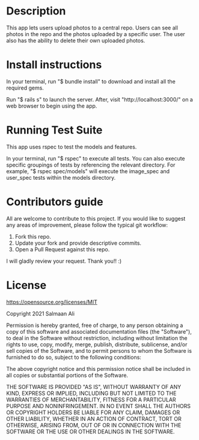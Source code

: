 # Description
  This app lets users upload photos to a central repo. Users can see all photos in the repo and the photos uploaded by a specific user. The user also has the ability to delete their own uploaded photos.

# Install instructions
  In your terminal, run "$ bundle install" to download and install all the required gems.

  Run "$ rails s" to launch the server. After, visit "http://localhost:3000/" on a web browser to begin using the app.

# Running Test Suite
  This app uses rspec to test the models and features.
  
  In your terminal, run "$ rspec" to execute all tests. You can also execute specific groupings of tests by referencing the relevant directory. For example, "$ rspec spec/models" will execute the image_spec and user_spec tests within the models directory.

# Contributors guide
  All are welcome to contribute to this project. If you would like to suggest any areas of improvement, please follow the typical git workflow:
   1. Fork this repo.
   2. Update your fork and provide descriptive commits.
   3. Open a Pull Request against this repo.

  I will gladly review your request. Thank you!! :)

# License
  https://opensource.org/licenses/MIT

  Copyright 2021 Salmaan Ali

  Permission is hereby granted, free of charge, to any person obtaining a copy of this software and associated documentation files (the "Software"), to deal in the Software without restriction, including without limitation the rights to use, copy, modify, merge, publish, distribute, sublicense, and/or sell copies of the Software, and to permit persons to whom the Software is furnished to do so, subject to the following conditions:

  The above copyright notice and this permission notice shall be included in all copies or substantial portions of the Software.

  THE SOFTWARE IS PROVIDED "AS IS", WITHOUT WARRANTY OF ANY KIND, EXPRESS OR IMPLIED, INCLUDING BUT NOT LIMITED TO THE WARRANTIES OF MERCHANTABILITY, FITNESS FOR A PARTICULAR PURPOSE AND NONINFRINGEMENT. IN NO EVENT SHALL THE AUTHORS OR COPYRIGHT HOLDERS BE LIABLE FOR ANY CLAIM, DAMAGES OR OTHER LIABILITY, WHETHER IN AN ACTION OF CONTRACT, TORT OR OTHERWISE, ARISING FROM, OUT OF OR IN CONNECTION WITH THE SOFTWARE OR THE USE OR OTHER DEALINGS IN THE SOFTWARE.

